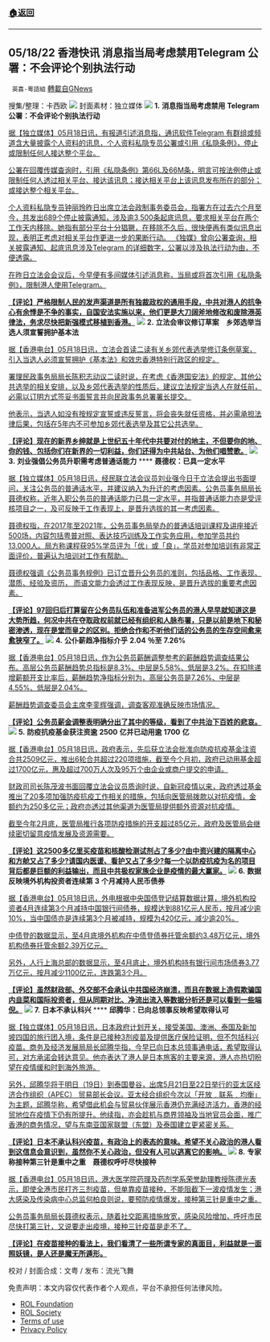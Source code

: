 ###  [:house:返回](README.md)
---


## 05/18/22 香港快讯 消息指当局考虑禁用Telegram 公署：不会评论个别执法行动
` 英喜-粵語組` [轉載自GNews](https://gnews.org/zh-hans/2554485/)

搜集/整理：卡西欧
 ![](https://assets.gnews.org/wp-content/uploads/2022/05/0518fenmian_1652888501.jpg) 
封面素材：独立媒体
 ![](https://assets.gnews.org/wp-content/uploads/2022/05/2022-05-18-1_1652888662.png) 
**1.** **消息指当局考虑禁用** **Telegram** **公署：不会评论个别执法行动**
 
[据【独立媒体】05月18日讯，有报道引述消息指，通讯软件Telegram 有群组或频道含大量披露个人资料的讯息，个人资料私隐专员公署或引用《私隐条例》，停止或限制任何人接达整个平台。](https://www.inmediahk.net/node/政經/消息指當局考慮禁用telegram-公署：不會評論個別執法行動)
 
[公署在回覆传媒查询时，引用《私隐条例》第66L及66M条，明言可按法例停止或限制任何人透过相关平台、接达该讯息；接达相关平台上该讯息发布所在的部分；或接达整个相关平台。](https://www.inmediahk.net/node/政經/消息指當局考慮禁用telegram-公署：不會評論個別執法行動)
 
[个人资料私隐专员钟丽玲昨日出席立法会政制事务委员会，指署方在过去六个月至今，共发出689个停止披露通知，涉及逾3,500条起底讯息，要求相关平台在两个工作天内移除。她指有部分平台十分猖獗，在移除不久后，很快便再有类似讯息出现，表明正考虑对相关平台作更进一步的果断行动。 《独媒》曾向公署查询，相关披露通知、起底讯息涉及Telegram 的详细数字，公署以涉及执法行动为由，不便透露。](https://www.inmediahk.net/node/政經/消息指當局考慮禁用telegram-公署：不會評論個別執法行動)
 
[在昨日立法会会议后，今早便有多间媒体引述消息称，当局或将首次引用《私隐条例》，限制港人使用Telegram。](https://www.inmediahk.net/node/政經/消息指當局考慮禁用telegram-公署：不會評論個別執法行動)
 
**[【评论】严格限制人民的发声渠道是所有独裁政权的通用手段，中共对港人的抗争心有余悸是不争的事实，自国安法实施以来，他们更是大刀阔斧地修改和废除港英律法，务求尽快把新强模式移植到香港。](https://www.inmediahk.net/node/政經/消息指當局考慮禁用telegram-公署：不會評論個別執法行動)**
 ![](https://assets.gnews.org/wp-content/uploads/2022/05/2022-05-18-2_1652888714.png) 
**2.** **立法会审议修订草案　乡郊选举当选人须宣誓拥护基本法**
 
[据【香港电台】05月18日讯，立法会首读二读有关乡郊代表选举修订条例草案，引入当选人必须宣誓拥护《基本法》和效忠香港特别行政区的规定。](https://news.rthk.hk/rthk/ch/component/k2/1649101-20220518.htm)
 
[署理民政事务局局长陈积志动议二读时说，在考虑《香港国安法》的规定、其他公共选举的相关安排，以及乡郊代表选举的性质后，建议立法规定当选人在就任前，必需以订明方式签妥书面誓言并向民政事务总署署长提交。](https://news.rthk.hk/rthk/ch/component/k2/1649101-20220518.htm)
 
[他表示，当选人如没有按规定宣誓或违反誓言，将会丧失就任资格，并必需承担法律后果，包括在5年内不可参加乡郊代表选举及其它公共选举。](https://news.rthk.hk/rthk/ch/component/k2/1649101-20220518.htm)
 
**[【评论】现在的新界乡绅就是上世纪五十年代中共要对付的地主，不但要你的地、你的钱、包括你们在新界的一切利益，你们还得为中共站台、为他们唱赞歌。](https://news.rthk.hk/rthk/ch/component/k2/1649101-20220518.htm)**
 ![](https://assets.gnews.org/wp-content/uploads/2022/05/2022-05-18-3_1652888738.png) 
**3.** **刘业强倡公务员升职需考虑普通话能力** **** **聂德权：已具一定水平**
 
[据【独立媒体】05月18日讯，经民联立法会议员刘业强今日于立法会提出书面提问，关注公务员的普通话水平，并建议纳入为升迁的考虑因素。公务员事务局局长聂德权称，近年入职公务员的普通话能力已具一定水平，并指普通话能力亦是受评核项目之一，及可反映于工作表现上，是晋升选拔的其一考虑因素。](https://www.inmediahk.net/node/政經/劉業強倡公務員升職需考慮普通話能力-聶德權：已具一定水平)
 
[聂德权指，在2017年至2021年，公务员事务局举办的普通话培训课程及讲座接近500场，内容包括粤普对照、表达技巧训练及工作实务应用，参加学员共约13,000人。局方称课程获95%学员评为「优」或「良」，学员对参加培训有非常正面评价，普遍认为培训对工作有帮助。](https://www.inmediahk.net/node/政經/劉業強倡公務員升職需考慮普通話能力-聶德權：已具一定水平)
 
[聂德权强调《公务员事务规例》已订立晋升公务员的准则，包括品格、工作表现、潜质、经验及资历， 而语文能力会透过工作表现反映，是晋升选拔的重要考虑因素。](https://www.inmediahk.net/node/政經/劉業強倡公務員升職需考慮普通話能力-聶德權：已具一定水平)
 
**[【评论】97回归后打算留在公务员队伍和准备进军公务员的港人早早就知道这是大势所趋，何况中共在夺取政权前就已经有组织和人脉布署，只是以前是地下和秘密渗透，现在是堂而皇之的区别。拒绝合作和不听他们话的公务员的生存空间愈来愈狭窄了。](https://www.inmediahk.net/node/政經/劉業強倡公務員升職需考慮普通話能力-聶德權：已具一定水平)**
 ![](https://assets.gnews.org/wp-content/uploads/2022/05/2022-05-18-4_1652888750.png) 
**4.** **公仆薪趋净指标介乎** **2.04** **％至** **7.26%**
 
[据【香港电台】05月18日讯，作为公务员薪酬调整参考的薪酬趋势调查结果公布。高层公务员薪酬趋势总指标是8.3%、中层是5.58%、低层是3.2%。在扣除递增薪额开支比率后，薪酬趋势净指标分别为，高层公务员是7.26%、中层是4.55%、低层是2.04%。](https://news.rthk.hk/rthk/ch/component/k2/1649068-20220518.htm)
 
[薪酬趋势调查委员会主席李銮辉强调，调查客观准确反映市场情况。](https://news.rthk.hk/rthk/ch/component/k2/1649068-20220518.htm)
 
**[【评论】公务员薪金调整表明确分出了其中的等级，看到了中共治下百姓的悲哀。](https://news.rthk.hk/rthk/ch/component/k2/1649068-20220518.htm)**
 ![](https://assets.gnews.org/wp-content/uploads/2022/05/2022-05-18-5_1652888761.png) 
**5.** **防疫抗疫基金获注资逾** **2500** **亿并已动用逾** **1700** **亿**
 
[据【香港电台】05月18日讯，政府表示，先后获立法会批准向防疫抗疫基金注资合共2509亿元，推出6轮合共超过220项措施，截至今个月初，政府已动用基金超过1700亿元，惠及超过700万人次及95万个由企业或商户提交的申请。](https://news.rthk.hk/rthk/ch/component/k2/1649081-20220518.htm)
 
[财政司司长陈茂波书面回覆立法会议员质询时说，自新冠疫情以来，政府透过基金推出了20多项加强防疫抗疫工作相关的措施，包括向医管局拨款以对抗疫情，金额约为250多亿元；政府亦透过其他渠道为医管局提供额外资源对抗疫情。](https://news.rthk.hk/rthk/ch/component/k2/1649081-20220518.htm)
 
[截至今年2月底，医管局推行各项防疫措施的开支超过85亿元，政府及医管局会继续密切留意疫情发展及资源需要。](https://news.rthk.hk/rthk/ch/component/k2/1649081-20220518.htm)
 
**[【评论】这2500多亿里买疫苗和核酸检测试剂占了多少?由中资兴建的隔离中心和方舱又占了多少?请国内医谖、看护又占了多少?每一个以防疫抗疫为名的项目背后都是巨额的利益输出，而且中共极权家族企业是疫情的最大赢家。](https://news.rthk.hk/rthk/ch/component/k2/1649081-20220518.htm)**
 ![](https://assets.gnews.org/wp-content/uploads/2022/05/2022-05-18-6_1652888768.png) 
**6.** **数据反映境外机构投资者连续第** **3** **个月减持人民币债券**
 
[据【香港电台】05月18日讯，外电根据中央国债登记结算数据计算，境外机构投资者4月连续第3个月减持中国银行间债券，规模达到881亿元人民币，按月减少逾10%，当中国债亦是连续第3个月被减持，规模为420亿元，减少逾20%。](https://news.rthk.hk/rthk/ch/component/k2/1649065-20220518.htm)
 
[中债登的数据显示，至4月底境外机构在中债登债券托管余额约3.48万亿元，境外机构债券托管余额2.39万亿元。](https://news.rthk.hk/rthk/ch/component/k2/1649065-20220518.htm)
 
[另外，人行上海总部的数据显示，至4月底止，境外机构持有银行间市场债券3.77万亿元，按月减少1100亿元，连跌第3个月。](https://news.rthk.hk/rthk/ch/component/k2/1649065-20220518.htm)
 
**[【评论】虽然财政部、外交部不会承认中共国经济崩溃，而且在数据上造假欺骗国内韭菜和国际投资者，但从同期对比、净流出流入等数据分析还是可以看到一些端倪。](https://news.rthk.hk/rthk/ch/component/k2/1649065-20220518.htm)**
 ![](https://assets.gnews.org/wp-content/uploads/2022/05/2022-05-18-7_1652888776.png) 
**7.** **日本不承认科兴** **** **邱腾华：已向总领事反映希望取得认可**
 
[据【独立媒体】05月18日讯，日本政府计划开关，接受美国、澳洲、泰国及新加坡四国的旅行团入境，条件是已接种3剂疫苗及提供医疗保险证明，但不包括科兴疫苗。商务及经济发展局局长邱腾华指，今早已向日本总领事通电话，希望取得认可，对方承诺会转达意见。他亦表达了港人是日本旅客的主要来源，港人亦热切昐望在疫情缓和时到海外旅游。](https://www.inmediahk.net/node/政經/打科興冇得去日本-邱騰華：已向總領事反映希望取得認可)
 
[另外，邱腾华将于明日（19日）到泰国曼谷，出席5月21日至22日举行的亚太区经济合作组织（APEC） 贸易部长会议。亚太经合组织今次以「开放﹒联系﹒均衡」为主题，邱腾华称，希望借此机会与贸易伙伴展示香港仍充满经济活力，香港的经贸地位在疫情下仍有所提升。他续指，亦会趁机与商界领袖及当地官员会面，推广香港的商务情况，望与东南亚国家联盟（东盟）及泰国建立更紧密关系。](https://www.inmediahk.net/node/政經/打科興冇得去日本-邱騰華：已向總領事反映希望取得認可)
 
**[【评论】日本不承认科兴疫苗，有政治上的表态的意味。希望不关心政治的港人看到这信息会意识到，虽然你不关心政治，但没有人可以逃离它的影响。](https://www.inmediahk.net/node/政經/打科興冇得去日本-邱騰華：已向總領事反映希望取得認可)**
 ![](https://assets.gnews.org/wp-content/uploads/2022/05/2022-05-18-8_1652888782.png) 
**8.** **专家称接种第三针是重中之重　聂德权呼吁尽快接种**
 
[据【香港电台】05月18日讯，港大医学院药理及药剂学系荣誉助理教授陈德光表示，即使全港市民打齐三剂疫苗，但单靠疫苗接种，不能阻截下一波疫情发生；港大感染及传染病中心总监何柏良则说，要预防疫情爆发，接种第三针是重中之重。](https://news.rthk.hk/rthk/ch/component/k2/1649069-20220518.htm)
 
[公务员事务局局长聂德权表示，随着社交距离措施放宽，感染风险增加，呼吁市民尽快打第三针，又说要走出疫境，接种三针疫苗是走不了。](https://news.rthk.hk/rthk/ch/component/k2/1649069-20220518.htm)
 
**[【评论】在疫苗接种的看法上，我们看清了一些所谓专家的真面目，利益就是一面照妖镜，是人还是魔无所遁形。](https://news.rthk.hk/rthk/ch/component/k2/1649069-20220518.htm)**
 
校对 / 封面合成：文粤 / 发布：流光飞舞

免责声明：本文内容仅代表作者个人观点，平台不承担任何法律风险。
  
- [ROL Foundation](https://rolfoundation.org/)
- [ROL Society](https://rolsociety.org/)
- [Terms of use](https://gnews.org/terms-of-use-3/)
- [Privacy Policy](https://gnews.org/privacy-policy/)
